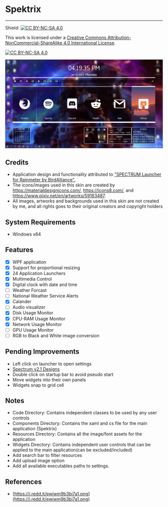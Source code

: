 # Spektrix
---

Shield: [![CC BY-NC-SA 4.0][cc-by-nc-sa-shield]][cc-by-nc-sa]

This work is licensed under a
[Creative Commons Attribution-NonCommercial-ShareAlike 4.0 International License][cc-by-nc-sa].

[![CC BY-NC-SA 4.0][cc-by-nc-sa-image]][cc-by-nc-sa]

[cc-by-nc-sa]: http://creativecommons.org/licenses/by-nc-sa/4.0/
[cc-by-nc-sa-image]: https://licensebuttons.net/l/by-nc-sa/4.0/88x31.png
[cc-by-nc-sa-shield]: https://img.shields.io/badge/License-CC%20BY--NC--SA%204.0-lightgrey.svg

![](https://github.com/josh-truong/Spektrix/blob/main/demo.png)

## Credits
 - Application design and functionality attributed to ["SPECTRUM Launcher for Rainmeter by BirdAlliance".](https://www.deviantart.com/birdalliance/art/SPECTRUM-Launcher-v3-for-Rainmeter-762183493)
 - The icons/images used in this skin are created by https://materialdesignicons.com/, https://icons8.com/, and https://www.pixiv.net/en/artworks/59183487.
 - All images, artworks and backgrounds used in this skin are not created by me, and all rights goes to their original creators and copyright holders

## System Requirements
- Windows x64

## Features
 - [x] WPF application
 - [x] Support for proportional resizing
 - [x] 24 Application Launchers
 - [x] Multimedia Control
 - [x] Digital clock with date and time
 - [ ] Weather Forcast
 - [ ] National Weather Service Alerts
 - [x] Calander
 - [ ] Audio visualizer
 - [x] Disk Usage Monitor
 - [x] CPU-RAM Usage Monitor
 - [x] Network Usage Monitor
 - [ ] GPU Usage Monitor
 - [ ] RGB to Black and White image conversion
 
## Pending Improvements
 - Left click on launcher to open settings
 - [Spectrum v2.1 Designs](https://www.deviantart.com/birdalliance/art/SPECTRUM-Launcher-v2-1-for-Rainmeter-747935537)
 - Double click on startup bar to avoid pseudo start
 - Move widgets into their own panels
 - Widgets snap to grid cell

## Notes
 - Code Directory: Contains independent classes to be used by any user controls
 - Components Directory: Contains the xaml and cs file for the main application (Spektrix)
 - Resources Directory: Contains all the image/font assets for the application
 - Widgets Directory: Contains independent user controls that can be applied to the main application(can be excluded/included)
 - Add search bar to filter resources
 - Add upload image option
 - Add all available executables paths to settings.

## References
- [https://i.redd.it/ewiwm9b3bi7a1.png](https://i.redd.it/ewiwm9b3bi7a1.png)
